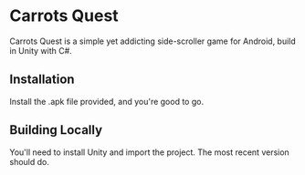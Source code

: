# Carrots Quest

Carrots Quest is a simple yet addicting side-scroller game for Android, build in Unity with C#.

## Installation
Install the .apk file provided, and you're good to go.

## Building Locally
You'll need to install Unity and import the project. The most recent version should do.
